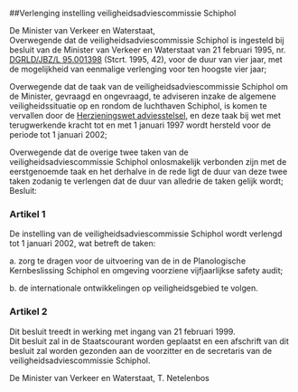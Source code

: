 <meta http-equiv='Content-Type' content='text/html; charset=utf-8' />

##Verlenging instelling veiligheidsadviescommissie Schiphol

De Minister van Verkeer en Waterstaat,  
Overwegende dat de veiligheidsadviescommissie Schiphol is ingesteld bij besluit van de Minister van Verkeer en Waterstaat van 21 februari 1995, nr. [DGRLD/JBZ/L 95.001398](../../../../../../ministeriele-regeling/instellingsbesluit/veiligheidsadviescommissie/schiphol/BWBR0007251/README.md) (Stcrt. 1995, 42), voor de duur van vier jaar, met de mogelijkheid van eenmalige verlenging voor ten hoogste vier jaar; 

Overwegende dat de taak van de veiligheidsadviescommissie Schiphol om de Minister, gevraagd en ongevraagd, te adviseren inzake de algemene veiligheidssituatie op en rondom de luchthaven Schiphol, is komen te vervallen door de [Herzieningswet adviesstelsel](../../../../../../wet/herzieningswet/adviesstelsel/BWBR0008158/README.md), en deze taak bij wet met terugwerkende kracht tot en met 1 januari 1997 wordt hersteld voor de periode tot 1 januari 2002;

Overwegende dat de overige twee taken van de veiligheidsadviescommissie Schiphol onlosmakelijk verbonden zijn met de eerstgenoemde taak en het derhalve in de rede ligt de duur van deze twee taken zodanig te verlengen dat de duur van alledrie de taken gelijk wordt;
Besluit:    

### Artikel  1  

De instelling van de veiligheidsadviescommissie Schiphol wordt verlengd tot 1 januari 2002, wat betreft de taken: 

a.  zorg te dragen voor de uitvoering van de in de Planologische Kernbeslissing Schiphol en omgeving voorziene vijfjaarlijkse safety audit;  

b.  de internationale ontwikkelingen op veiligheidsgebied te volgen.   

### Artikel  2  

Dit besluit treedt in werking met ingang van 21 februari 1999.  
Dit besluit zal in de Staatscourant worden geplaatst en een afschrift van dit besluit zal worden gezonden aan de voorzitter en de secretaris van de veiligheidsadviescommissie Schiphol.   

De 
Minister van Verkeer en Waterstaat, 
T. Netelenbos      
